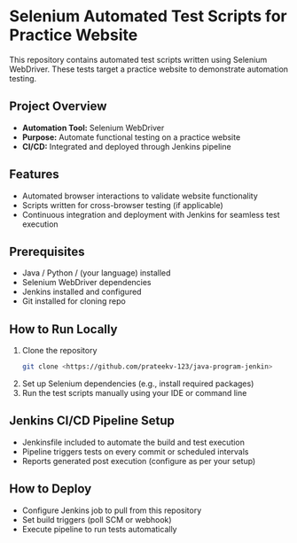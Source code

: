 # Selenium Automated Test Scripts for Practice Website

This repository contains automated test scripts written using Selenium WebDriver. These tests target a practice website to demonstrate automation testing.

## Project Overview

- **Automation Tool:** Selenium WebDriver  
- **Purpose:** Automate functional testing on a practice website  
- **CI/CD:** Integrated and deployed through Jenkins pipeline

## Features

- Automated browser interactions to validate website functionality  
- Scripts written for cross-browser testing (if applicable)  
- Continuous integration and deployment with Jenkins for seamless test execution

## Prerequisites

- Java / Python / (your language) installed  
- Selenium WebDriver dependencies  
- Jenkins installed and configured  
- Git installed for cloning repo  

## How to Run Locally

1. Clone the repository  
   ```bash
   git clone <https://github.com/prateekv-123/java-program-jenkin>
2. Set up Selenium dependencies (e.g., install required packages)
3. Run the test scripts manually using your IDE or command line

## Jenkins CI/CD Pipeline Setup

- Jenkinsfile included to automate the build and test execution 
- Pipeline triggers tests on every commit or scheduled intervals
- Reports generated post execution (configure as per your setup)

## How to Deploy

- Configure Jenkins job to pull from this repository
- Set build triggers (poll SCM or webhook)
- Execute pipeline to run tests automatically
